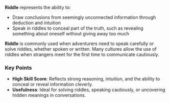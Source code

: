 **Riddle** represents the ability to:

- Draw conclusions from seemingly unconnected information through deduction and intuition  
- Speak in riddles to conceal part of the truth, such as revealing something about oneself without giving away too much  

**Riddle** is commonly used when adventurers need to speak carefully or solve riddles, whether spoken or written. Many cultures allow the use of riddles when strangers meet for the first time to communicate cautiously.

### Key Points
- **High Skill Score**: Reflects strong reasoning, intuition, and the ability to conceal or reveal information cleverly.  
- **Usefulness**: Ideal for solving riddles, speaking cautiously, or uncovering hidden meanings in conversations.  
